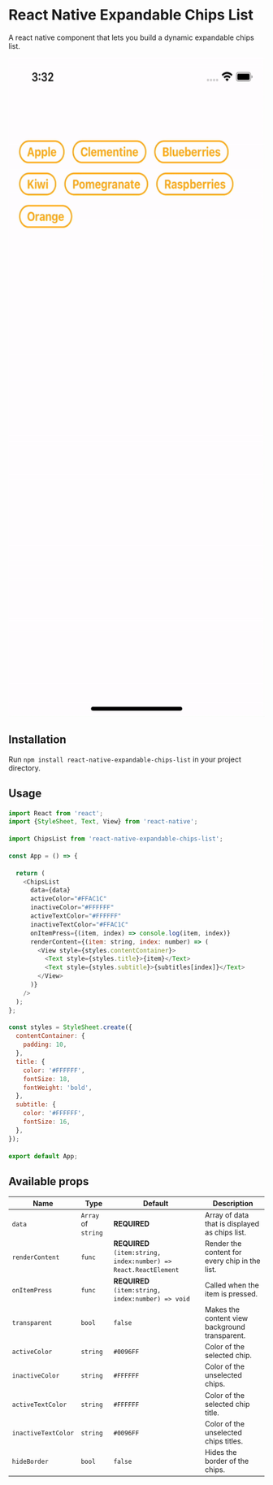 
# React Native Expandable Chips List

A react native component that lets you build a dynamic expandable chips list.

<p align="center">
<img src="https://raw.githubusercontent.com/danielcocos/react-native-expandable-chips-list/main/demo.gif" width="600" height="1298">
</p>

## Installation
Run `npm install react-native-expandable-chips-list` in your project directory.

## Usage
```js
import React from 'react';
import {StyleSheet, Text, View} from 'react-native';

import ChipsList from 'react-native-expandable-chips-list';

const App = () => {

  return (
    <ChipsList
      data={data}
      activeColor="#FFAC1C"
      inactiveColor="#FFFFFF"
      activeTextColor="#FFFFFF"
      inactiveTextColor="#FFAC1C"
      onItemPress={(item, index) => console.log(item, index)}
      renderContent={(item: string, index: number) => (
        <View style={styles.contentContainer}>
          <Text style={styles.title}>{item}</Text>
          <Text style={styles.subtitle}>{subtitles[index]}</Text>
        </View>
      )}
    />
  );
};

const styles = StyleSheet.create({
  contentContainer: {
    padding: 10,
  },
  title: {
    color: '#FFFFFF',
    fontSize: 18,
    fontWeight: 'bold',
  },
  subtitle: {
    color: '#FFFFFF',
    fontSize: 16,
  },
});

export default App;

```

## Available props

| Name                | Type                | Default                                                           | Description                                    |
|---------------------|---------------------|-------------------------------------------------------------------|------------------------------------------------|
| `data`              | `Array` of `string` | **REQUIRED**                                                      | Array of data that is displayed as chips list. |
| `renderContent`     | `func`              | **REQUIRED**  `(item:string, index:number) => React.ReactElement` | Render the content for every chip in the list. |
| `onItemPress`       | `func`              | **REQUIRED** `(item:string, index:number) => void`                | Called when the item is pressed.               |
| `transparent`       | `bool`              | `false`                                                           | Makes the content view background transparent. |
| `activeColor`       | `string`            | `#0096FF`                                                         | Color of the selected chip.                    |
| `inactiveColor`     | `string`            | `#FFFFFF`                                                         | Color of the unselected chips.                 |
| `activeTextColor`   | `string`            | `#FFFFFF`                                                         | Color of the selected chip title.              |
| `inactiveTextColor` | `string`            | `#0096FF`                                                         | Color of the unselected chips titles.          |
| `hideBorder`        | `bool`              | `false`                                                           | Hides the border of the chips.                 |

